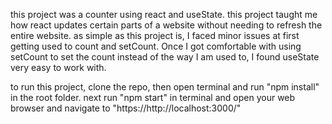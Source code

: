 this project was a counter using react and useState. this project taught me how react updates certain parts of a website without needing to refresh the entire website. as simple as this project is, I faced minor issues at first getting used to count and setCount. Once I got comfortable with using setCount to set the count instead of the way I am used to, I found useState very easy to work with.



to run this project, clone the repo, then open terminal and run "npm install" in the root folder. next run "npm start" in terminal and open your web browser and navigate to "https://http://localhost:3000/"